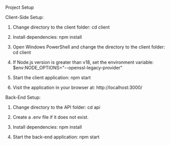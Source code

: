 Project Setup

Client-Side Setup:

1. Change directory to the client folder:
   cd client

2. Install dependencies:
   npm install

3. Open Windows PowerShell and change the directory to the client folder:
   cd client

4. If Node.js version is greater than v18, set the environment variable:
   $env:NODE_OPTIONS="--openssl-legacy-provider"

5. Start the client application:
   npm start

6. Visit the application in your browser at:
   http://localhost:3000/

Back-End Setup:

1. Change directory to the API folder:
   cd api

2. Create a .env file if it does not exist.

3. Install dependencies:
   npm install

4. Start the back-end application:
   npm start
